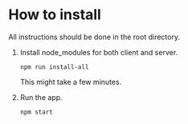 # How to install
All instructions should be done in the root directory.  

1. Install node_modules for both client and server.  
    ```
    npm run install-all
    ```  
    This might take a few minutes. 

2. Run the app.  
    ```
    npm start
    ```  

